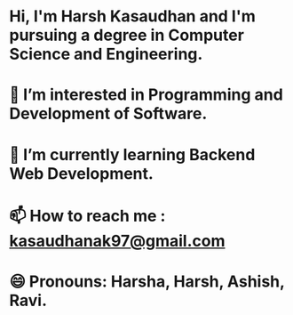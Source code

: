 # Hi, I'm Harsh Kasaudhan and I'm pursuing a degree in Computer Science and Engineering.
# 👀 I’m interested in Programming and Development of Software.
# 🌱 I’m currently learning Backend Web Development.
# 📫 How to reach me : kasaudhanak97@gmail.com
# 😄 Pronouns: Harsha, Harsh, Ashish, Ravi.

